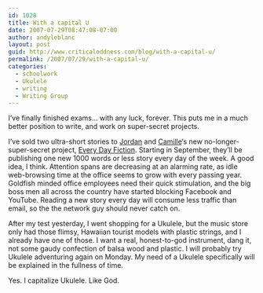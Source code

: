 ```yaml
---
id: 1028
title: With a capital U
date: 2007-07-29T08:47:08-07:00
author: andyleblanc
layout: post
guid: http://www.criticaloddness.com/blog/with-a-capital-u/
permalink: /2007/07/29/with-a-capital-u/
categories:
  - schoolwork
  - Ukulele
  - writing
  - Writing Group
---
```

<bn>  
I&#8217;ve finally finished exams&#8230; with any luck, forever. This puts me in a much better position to write, and work on super-secret projects.

I&#8217;ve sold two ultra-short stories to [Jordan](http://www.jordanlapp.com/blog/) and [Camille](http://bookspot.blogspot.com/)&#8216;s new no-longer-super-secret project, [Every Day Fiction](http://www.everydayfiction.com/stories/). Starting in September, they&#8217;ll be publishing one new 1000 words or less story every day of the week. A good idea, I think. Attention spans are decreasing at an alarming rate, as idle web-browsing time at the office seems to grow with every passing year. Goldfish minded office employees need their quick stimulation, and the big boss men all across the country have started blocking Facebook and YouTube. Reading a new story every day will consume less traffic than email, so the the network guy should never catch on.

After my test yesterday, I went shopping for a Ukulele, but the music store only had those flimsy, Hawaiian tourist models with plastic strings, and I already have one of those. I want a real, honest-to-god instrument, dang it, not some gaudy confection of balsa wood and plastic. I will probably try Ukulele adventuring again on Monday. My need of a Ukulele specifically will be explained in the fullness of time.

Yes. I capitalize Ukulele. Like God.